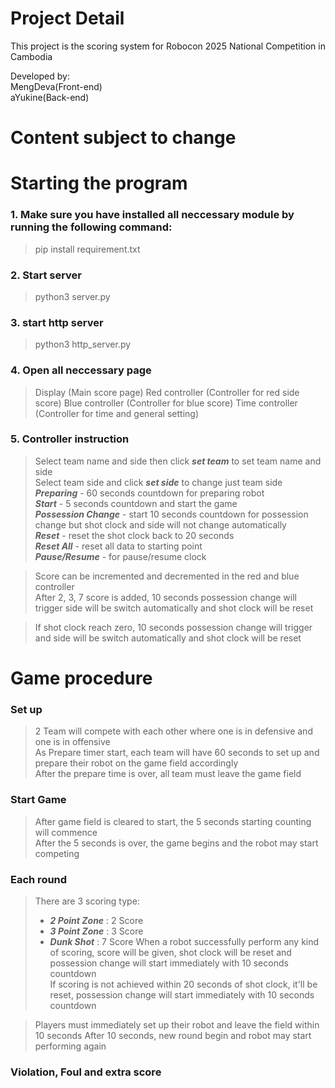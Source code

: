 # Project Detail
This project is the scoring system for Robocon 2025 National Competition in Cambodia

Developed by:  
MengDeva(Front-end)  
aYukine(Back-end)  


# Content subject to change
# Starting the program
### 1. Make sure you have installed all neccessary module by running the following command:
> pip install requirement.txt

### 2. Start server
> python3 server.py

### 3. start http server
> python3 http_server.py

### 4. Open all neccessary page
> Display (Main score page)
> Red controller (Controller for red side score)
> Blue controller (Controller for blue score)
> Time controller (Controller for time and general setting)

### 5. Controller instruction

> Select team name and side then click ***set team*** to set team name and side  
> Select team side and click ***set side*** to change just team side  
> ***Preparing*** - 60 seconds countdown for preparing robot  
> ***Start*** - 5 seconds countdown and start the game  
> ***Possession Change*** - start 10 seconds countdown for possession change but shot clock and side will not change automatically   
> ***Reset*** - reset the shot clock back to 20 seconds  
> ***Reset All*** - reset all data to starting point  
> ***Pause/Resume*** - for pause/resume clock  

> Score can be incremented and decremented in the red and blue controller  
> After 2, 3, 7 score is added, 10 seconds possession change will trigger side will be switch automatically and shot clock will be reset    

> If shot clock reach zero, 10 seconds possession change will trigger and side will be switch automatically and shot clock will be reset  

# Game procedure
### Set up
> 2 Team will compete with each other where one is in defensive and one is in offensive  
> As Prepare timer start, each team will have 60 seconds to set up and prepare their robot on the game field accordingly  
> After the prepare time is over, all team must leave the game field  

### Start Game
> After game field is cleared to start, the 5 seconds starting counting will commence  
> After the 5 seconds is over, the game begins and the robot may start competing  

### Each round
> There are 3 scoring type:
> - ***2 Point Zone*** : 2 Score
> - ***3 Point Zone*** : 3 Score
> - ***Dunk Shot*** : 7 Score
> When a robot successfully perform any kind of scoring, score will be given, shot clock will be reset and possession change will start immediately with 10 seconds countdown   
> If scoring is not achieved within 20 seconds of shot clock, it'll be reset, possession change will start immediately with 10 seconds countdown

> Players must immediately set up their robot and leave the field within 10 seconds
> After 10 seconds, new round begin and robot may start performing again


### Violation, Foul and extra score
